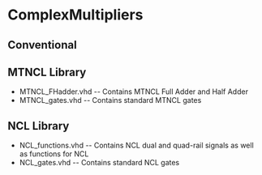 # ComplexMultipliers

## Conventional

## MTNCL Library
* MTNCL_FHadder.vhd -- Contains MTNCL Full Adder and Half Adder
* MTNCL_gates.vhd -- Contains standard MTNCL gates

## NCL Library
* NCL_functions.vhd -- Contains NCL dual and quad-rail signals as well as functions for NCL
* NCL_gates.vhd -- Contains standard NCL gates


